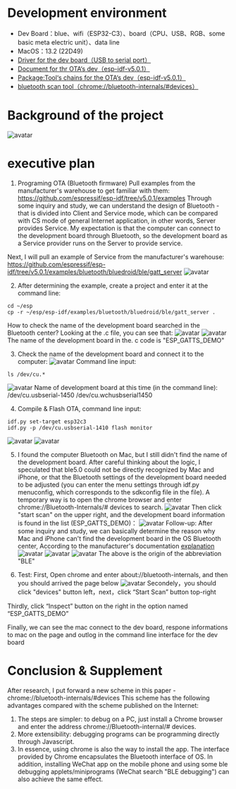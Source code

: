 # Development environment

* Dev Board：blue、wifi（ESP32-C3）、board（CPU、USB、RGB、some basic meta electric unit）、data line
* MacOS：13.2 (22D49)
* [Driver for the dev board（USB to serial port）](https://www.wch.cn/downloads/CH34XSER_MAC_ZIP.html)
* [Document for thr OTA‘s dev（esp-idf-v5.0.1）](https://docs.espressif.com/projects/esp-idf/en/v5.0.1/esp32c3/get-started/linux-macos-setup.html#standard-toolchain-setup-for-linux-and-macos)
* [Package:Tool‘s chains for the OTA‘s dev（esp-idf-v5.0.1）](https://github.com/espressif/esp-idf/releases/tag/v5.0.1)
* [bluetooth scan tool（chrome://bluetooth-internals/#devices）](chrome://bluetooth-internals/#devices)

# Background of the project

![avatar](https://github.com/BlessedChild/TimeTree/blob/main/sources/项目背景.png)

# executive plan

1. Programing OTA (Bluetooth firmware)
Pull examples from the manufacturer's warehouse to get familiar with them:
https://github.com/espressif/esp-idf/tree/v5.0.1/examples
Through some inquiry and study, we can understand the design of Bluetooth - that is divided into Client and Service mode, which can be compared with CS mode of general Internet application, in other words, Server provides Service. My expectation is that the computer can connect to the development board through Bluetooth, so the development board as a Service provider runs on the Server to provide service.

Next, I will pull an example of Service from the manufacturer's warehouse:
https://github.com/espressif/esp-idf/tree/v5.0.1/examples/bluetooth/bluedroid/ble/gatt_server
![avatar](https://github.com/BlessedChild/TimeTree/blob/main/sources/ota_ble_gatt_server/%E7%A4%BA%E4%BE%8B.png)

2. After determining the example, create a project and enter it at the command line:
``` shell
cd ~/esp
cp -r ~/esp/esp-idf/examples/bluetooth/bluedroid/ble/gatt_server .
```
How to check the name of the development board searched in the Bluetooth center? Looking at the .c file, you can see that:
![avatar](https://github.com/BlessedChild/TimeTree/blob/main/sources/ota_ble_gatt_server/c%E6%96%87%E4%BB%B6%E8%B7%AF%E5%BE%84.png)
![avatar](https://github.com/BlessedChild/TimeTree/blob/main/sources/ota_ble_gatt_server/c%E6%96%87%E4%BB%B6.png)
The name of the development board in the. c code is "ESP_GATTS_DEMO"

3. Check the name of the development board and connect it to the computer:
![avatar](https://github.com/BlessedChild/TimeTree/blob/main/sources/ota_ble_gatt_server/%E8%BF%9E%E6%8E%A5%E5%BC%80%E5%8F%91%E6%9D%BF.png)
Command line input:
``` shell
ls /dev/cu.*
```
![avatar](https://github.com/BlessedChild/TimeTree/blob/main/sources/ota_ble_gatt_server/%E6%9F%A5%E8%AF%A2%E5%BC%80%E5%8F%91%E6%9D%BF%E5%90%8D%E7%A7%B0.png)
Name of development board at this time (in the command line):
/dev/cu.usbserial-1450
/dev/cu.wchusbserial1450

4. Compile & Flash OTA, command line input:
``` shell
idf.py set-target esp32c3
idf.py -p /dev/cu.usbserial-1410 flash monitor
```
![avatar](https://github.com/BlessedChild/TimeTree/blob/main/sources/ota_ble_gatt_server/OTA%E7%BC%96%E8%AF%91%E4%B8%AD.png)
![avatar](https://github.com/BlessedChild/TimeTree/blob/main/sources/ota_ble_gatt_server/OTA%E7%BC%96%E8%AF%91%E5%AE%8C%E6%88%90.png)

5. I found the computer Bluetooth on Mac, but I still didn't find the name of the development board. After careful thinking about the logic, I speculated that ble5.0 could not be directly recognized by Mac and iPhone, or that the Bluetooth settings of the development board needed to be adjusted (you can enter the menu settings through idf.py menuconfig, which corresponds to the sdkconfig file in the file). A temporary way is to open the chrome browser and enter chrome://Bluetooth-Internals/# devices to search.
![avatar](https://github.com/BlessedChild/TimeTree/blob/main/sources/ota_ble_gatt_server/bluetooth-internals.png)
Then click "start scan" on the upper right, and the development board information is found in the list (ESP_GATTS_DEMO)：
![avatar](https://github.com/BlessedChild/TimeTree/blob/main/sources/ota_ble_gatt_server/bluetooth-scan.png)
Follow-up: After some inquiry and study, we can basically determine the reason why Mac and iPhone can't find the development board in the OS Bluetooth center, According to the manufacturer's documentation [explanation](https://docs.espressif.com/projects/espressif-esp-faq/zh_CN/latest/software-framework/ble-bt.html#bluetooth-le)
![avatar](https://github.com/BlessedChild/TimeTree/blob/main/sources/ota_ble_gatt_server/macos-ble.png)
![avatar](https://github.com/BlessedChild/TimeTree/blob/main/sources/ota_ble_gatt_server/macos-ble2.png)
![avatar](https://github.com/BlessedChild/TimeTree/blob/main/sources/ota_ble_gatt_server/macos-ble3.png)
The above is the origin of the abbreviation "BLE"

6. Test: 
First, Open chrome and enter about://bluetooth-internals, and then you should arrived the page below
![avatar](https://github.com/BlessedChild/TimeTree/blob/main/sources/ota_ble_gatt_server/clickDevices.jpg)
Secondely，you should click "devices" button left，next，click “Start Scan” button top-right

Thirdly, click “Inspect” button on the right in the option named “ESP_GATTS_DEMO”

Finally, we can see the mac connect to the dev board, respone informations to mac on the page and outlog in the command line interface for the dev board

# Conclusion & Supplement

After research, I put forward a new scheme in this paper - chrome://bluetooth-internals/#devices
This scheme has the following advantages compared with the scheme published on the Internet:
1. The steps are simpler: to debug on a PC, just install a Chrome browser and enter the address chrome://Bluetooth-internal/# devices.
2. More extensibility: debugging programs can be programming directly through Javascript.
3. In essence, using chrome is also the way to install the app. The interface provided by Chrome encapsulates the Bluetooth interface of OS. In addition, installing WeChat app on the mobile phone and using some ble debugging applets/miniprograms (WeChat search "BLE debugging") can also achieve the same effect.

